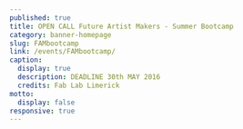 ```yaml
---
published: true
title: OPEN CALL Future Artist Makers - Summer Bootcamp
category: banner-homepage
slug: FAMbootcamp
link: /events/FAMbootcamp/
caption:
  display: true
  description: DEADLINE 30th MAY 2016
  credits: Fab Lab Limerick
motto:
  display: false
responsive: true
---
```

